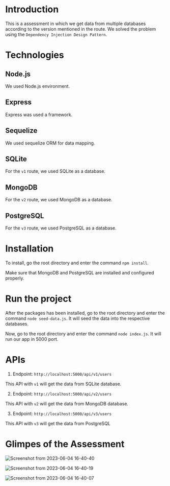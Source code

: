 # Introduction

This is a assessment in which we get data from multiple databases according to the version mentioned in the route.
We solved the problem using the ```Dependency Injection Design Pattern```.

# Technologies

## Node.js

 We used Node.js environment.

 ## Express

 Express was used a framework.

 ## Sequelize

 We used sequelize ORM for data mapping.

 ## SQLite

 For the ```v1``` route, we used SQLite as a database.

 ## MongoDB

 For the ```v2``` route, we used MongoDB as a database.

 ## PostgreSQL

 For the ```v3``` route, we used PostgreSQL as a database.

# Installation

To install, go the root directory and enter the command ```npm install```.

Make sure that MongoDB and PostgreSQL are installed and configured properly.

# Run the project

After the packages has been installed, go to the root directory and enter the command ```node seed-data.js```. It will seed the data into the respective databases.

Now, go to the root directory and enter the command ```node index.js```. It will run our app in 5000 port.

# APIs

1. Endpoint: ```http://localhost:5000/api/v1/users```

This API with ```v1``` will get the data from SQLite database.

2. Endpoint: ```http://localhost:5000/api/v2/users```

This API with ```v2``` will get the data from MongoDB database.

3. Endpoint: ```http://localhost:5000/api/v3/users```

This API with ```v3``` will get the data from PostgreSQL

# Glimpes of the Assessment

![Screenshot from 2023-06-04 16-40-40](https://github.com/sudarshan1998/Port-pro-Assessment/assets/23524244/0554c572-0059-4cc9-9ac0-d2c6a90f1551)

![Screenshot from 2023-06-04 16-40-19](https://github.com/sudarshan1998/Port-pro-Assessment/assets/23524244/70d53e7f-563f-4631-81e2-ccbddedc3d7c)

![Screenshot from 2023-06-04 16-40-07](https://github.com/sudarshan1998/Port-pro-Assessment/assets/23524244/de6244ed-d1ac-4e58-b2ae-20d0600209ce)
